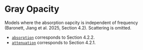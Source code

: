 # Gray Opacity

Models where the absorption oapcity is independent of frequency (Baronett, Jiang et al. 2025, Section 4.2).
Scattering is omitted.
- [`absorption`](https://github.com/sabaronett/irrad_disk/tree/main/athena/models/gray_opac/absorption) corresponds to Section 4.2.2.
- [`attenuation`](https://github.com/sabaronett/irrad_disk/tree/main/athena/models/gray_opac/attenuation) corresponds to Section 4.2.1.
